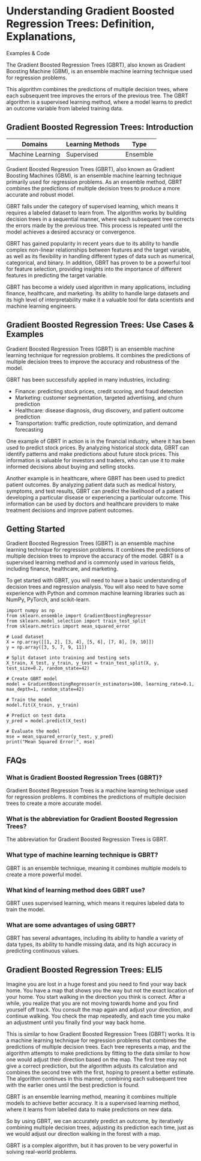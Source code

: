 # Understanding Gradient Boosted Regression Trees: Definition, Explanations,
Examples & Code

The Gradient Boosted Regression Trees (GBRT), also known as Gradient Boosting
Machine (GBM), is an ensemble machine learning technique used for regression
problems.

This algorithm combines the predictions of multiple decision trees, where each
subsequent tree improves the errors of the previous tree. The GBRT algorithm
is a supervised learning method, where a model learns to predict an outcome
variable from labeled training data.

## Gradient Boosted Regression Trees: Introduction

Domains | Learning Methods | Type  
---|---|---  
Machine Learning | Supervised | Ensemble  
  
Gradient Boosted Regression Trees (GBRT), also known as Gradient Boosting
Machines (GBM), is an ensemble machine learning technique primarily used for
regression problems. As an ensemble method, GBRT combines the predictions of
multiple decision trees to produce a more accurate and robust model.

GBRT falls under the category of supervised learning, which means it requires
a labeled dataset to learn from. The algorithm works by building decision
trees in a sequential manner, where each subsequent tree corrects the errors
made by the previous tree. This process is repeated until the model achieves a
desired accuracy or convergence.

GBRT has gained popularity in recent years due to its ability to handle
complex non-linear relationships between features and the target variable, as
well as its flexibility in handling different types of data such as numerical,
categorical, and binary. In addition, GBRT has proven to be a powerful tool
for feature selection, providing insights into the importance of different
features in predicting the target variable.

GBRT has become a widely used algorithm in many applications, including
finance, healthcare, and marketing. Its ability to handle large datasets and
its high level of interpretability make it a valuable tool for data scientists
and machine learning engineers.

## Gradient Boosted Regression Trees: Use Cases & Examples

Gradient Boosted Regression Trees (GBRT) is an ensemble machine learning
technique for regression problems. It combines the predictions of multiple
decision trees to improve the accuracy and robustness of the model.

GBRT has been successfully applied in many industries, including:

  * Finance: predicting stock prices, credit scoring, and fraud detection
  * Marketing: customer segmentation, targeted advertising, and churn prediction
  * Healthcare: disease diagnosis, drug discovery, and patient outcome prediction
  * Transportation: traffic prediction, route optimization, and demand forecasting

One example of GBRT in action is in the financial industry, where it has been
used to predict stock prices. By analyzing historical stock data, GBRT can
identify patterns and make predictions about future stock prices. This
information is valuable for investors and traders, who can use it to make
informed decisions about buying and selling stocks.

Another example is in healthcare, where GBRT has been used to predict patient
outcomes. By analyzing patient data such as medical history, symptoms, and
test results, GBRT can predict the likelihood of a patient developing a
particular disease or experiencing a particular outcome. This information can
be used by doctors and healthcare providers to make treatment decisions and
improve patient outcomes.

## Getting Started

Gradient Boosted Regression Trees (GBRT) is an ensemble machine learning
technique for regression problems. It combines the predictions of multiple
decision trees to improve the accuracy of the model. GBRT is a supervised
learning method and is commonly used in various fields, including finance,
healthcare, and marketing.

To get started with GBRT, you will need to have a basic understanding of
decision trees and regression analysis. You will also need to have some
experience with Python and common machine learning libraries such as NumPy,
PyTorch, and scikit-learn.

    
    
    
    import numpy as np
    from sklearn.ensemble import GradientBoostingRegressor
    from sklearn.model_selection import train_test_split
    from sklearn.metrics import mean_squared_error
    
    # Load dataset
    X = np.array([[1, 2], [3, 4], [5, 6], [7, 8], [9, 10]])
    y = np.array([3, 5, 7, 9, 11])
    
    # Split dataset into training and testing sets
    X_train, X_test, y_train, y_test = train_test_split(X, y, test_size=0.2, random_state=42)
    
    # Create GBRT model
    model = GradientBoostingRegressor(n_estimators=100, learning_rate=0.1, max_depth=1, random_state=42)
    
    # Train the model
    model.fit(X_train, y_train)
    
    # Predict on test data
    y_pred = model.predict(X_test)
    
    # Evaluate the model
    mse = mean_squared_error(y_test, y_pred)
    print("Mean Squared Error:", mse)
    
    

## FAQs

### What is Gradient Boosted Regression Trees (GBRT)?

Gradient Boosted Regression Trees is a machine learning technique used for
regression problems. It combines the predictions of multiple decision trees to
create a more accurate model.

### What is the abbreviation for Gradient Boosted Regression Trees?

The abbreviation for Gradient Boosted Regression Trees is GBRT.

### What type of machine learning technique is GBRT?

GBRT is an ensemble technique, meaning it combines multiple models to create a
more powerful model.

### What kind of learning method does GBRT use?

GBRT uses supervised learning, which means it requires labeled data to train
the model.

### What are some advantages of using GBRT?

GBRT has several advantages, including its ability to handle a variety of data
types, its ability to handle missing data, and its high accuracy in predicting
continuous values.

## Gradient Boosted Regression Trees: ELI5

Imagine you are lost in a huge forest and you need to find your way back home.
You have a map that shows you the way but not the exact location of your home.
You start walking in the direction you think is correct. After a while, you
realize that you are not moving towards home and you find yourself off track.
You consult the map again and adjust your direction, and continue walking. You
check the map repeatedly, and each time you make an adjustment until you
finally find your way back home.

This is similar to how Gradient Boosted Regression Trees (GBRT) works. It is a
machine learning technique for regression problems that combines the
predictions of multiple decision trees. Each tree represents a map, and the
algorithm attempts to make predictions by fitting to the data similar to how
one would adjust their direction based on the map. The first tree may not give
a correct prediction, but the algorithm adjusts its calculation and combines
the second tree with the first, hoping to present a better estimate. The
algorithm continues in this manner, combining each subsequent tree with the
earlier ones until the best prediction is found.

GBRT is an ensemble learning method, meaning it combines multiple models to
achieve better accuracy. It is a supervised learning method, where it learns
from labelled data to make predictions on new data.

So by using GBRT, we can accurately predict an outcome, by iteratively
combining multiple decision trees, adjusting its prediction each time, just as
we would adjust our direction walking in the forest with a map.

GBRT is a complex algorithm, but it has proven to be very powerful in solving
real-world problems.